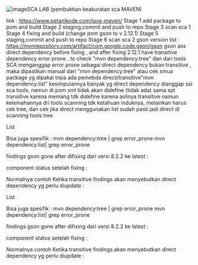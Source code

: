 ![image](https://github.com/user-attachments/assets/8efaa40d-8547-480d-9d83-dd3403185081)SCA LAB  (pembuktian keakuratan sca MAVEN)

link :
https://www.petanikode.com/java-maven/
Stage 1 add package to pom and build
Stage 2 staging,commit and push to repo
Stage 3 scan sca 1
Stage 4 fixing and build (change pom gson to v 2.12.1)
Stage 5 staging,commit and push to repo
Stage 6 scan sca 2
gson version list : 
https://mvnrepository.com/artifact/com.google.code.gson/gson
gson ass direct dependency before fixing , and after fixing 2.12.1 have transitive dependency error prone . to check "mvn dependency:tree"
dan dari tools SCA menganggap error prone sebagai direct dependency bukan transitive , maka dipastikan manual dari "mvn dependency:tree" atau cek smua package yg dipakai tnpa ada pemebda direct/transitive"mvn dependency:list"
kesimpulannya banyak yg direct dependency dianggap ssi sca tools, namun di pom xml tidak akan didefine (tidak ada) sama spt transitive karena memang tdk didefine
karena aslinya transitive namun kelemahannya dri tools scanning tdk ketahuan induknya, melainkan harus cek tree, dan cek jika direct menggunakan list sudah pasti jadi direct di scanning tools
tree
 
List 
 
Bisa juga spesifik :
mvn dependency:tree | grep error_prone
mvn dependency:list| grep error_prone

findings gson gone after difixing dari versi 8.2.2 ke latest :
 
component status setelah fixing :
 
Normalnya contoh Ketika transitive findings akan menyebutkan direct dependency yg perlu diupdate :
 



 
List 
 
Bisa juga spesifik :
mvn dependency:tree | grep error_prone
mvn dependency:list| grep error_prone

findings gson gone after difixing dari versi 8.2.2 ke latest :
 
component status setelah fixing :
 
Normalnya contoh Ketika transitive findings akan menyebutkan direct dependency yg perlu diupdate :
